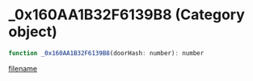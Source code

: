 # _0x160AA1B32F6139B8 (Category object)

```js
function _0x160AA1B32F6139B8(doorHash: number): number
```

[filename](_0x160AA1B32F6139B8_m.md ':include')
